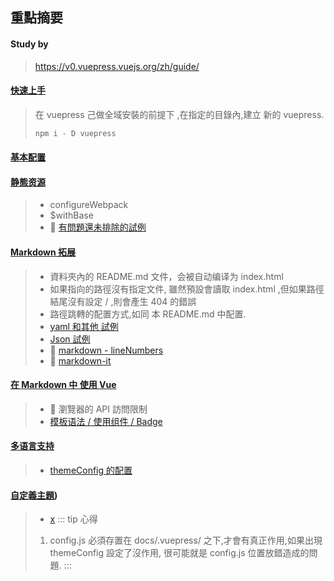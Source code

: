 
## 重點摘要
#### Study by
> https://v0.vuepress.vuejs.org/zh/guide/

#### [快速上手](https://v0.vuepress.vuejs.org/zh/guide/getting-started.html#%E5%85%A8%E5%B1%80%E5%AE%89%E8%A3%85)
> 在 vuepress 己做全域安裝的前提下 ,在指定的目錄內,建立 新的 vuepress. 
> ```bash
> npm i - D vuepress
> ```

#### [基本配置](https://v0.vuepress.vuejs.org/zh/guide/basic-config.html#%E9%85%8D%E7%BD%AE%E6%96%87%E4%BB%B6)

#### [静態资源](https://v0.vuepress.vuejs.org/zh/guide/assets.html#%E7%9B%B8%E5%AF%B9%E8%B7%AF%E5%BE%84) 
> - configureWebpack
> - $withBase
> - :no_bell: [有問題還未排除的試例](基礎路徑/)


#### [Markdown 拓展](https://v0.vuepress.vuejs.org/zh/guide/markdown.html#header-anchors)
> - 資料夾內的 README.md 文件，会被自动编译为 index.html
> - 如果指向的路徑沒有指定文件, 雖然預設會讀取 index.html ,但如果路徑結尾沒有設定 / ,則會產生 404 的錯誤 
> - 路徑跳轉的配置方式,如同 本 README.md 中配置.
> - [yaml 和其他 試例](Markdown拓展/yaml.md)
> - [Json 試例](Markdown拓展/json.md)
> - :bell: [markdown - lineNumbers](Markdown拓展/lineNumbers-err.md)
> - :electric_plug: [markdown-it](https://github.com/markdown-it/)
> 
#### [在 Markdown 中 使用 Vue](https://v0.vuepress.vuejs.org/zh/guide/using-vue.html) 
> - :electric_plug: 瀏覽器的 API 訪問限制
> - [模板语法 / 使用组件 / Badge](Markdown_Vue/)


#### [多语言支持](https://v0.vuepress.vuejs.org/zh/guide/i18n.html)
> - [themeConfig 的配置](多语言支持/)


#### [自定義主題](https://v0.vuepress.vuejs.org/zh/guide/custom-themes.html))
> - [x](自定義主題/)
> ::: tip 心得
> 1. config.js 必須存置在 docs/.vuepress/ 之下,才會有真正作用,如果出現 themeConfig 設定了沒作用,
>   很可能就是 config.js 位置放錯造成的問題.
> ::: 


#### []()
